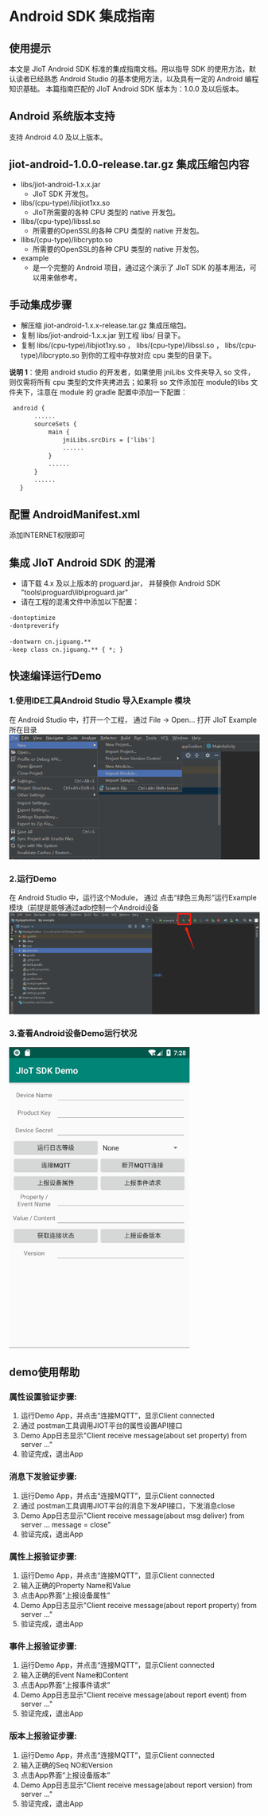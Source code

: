 # Android SDK 集成指南

## 使用提示
本文是 JIoT Android SDK 标准的集成指南文档。用以指导 SDK 的使用方法，默认读者已经熟悉 Android Studio 的基本使用方法，以及具有一定的 Android 编程知识基础。
本篇指南匹配的 JIoT Android SDK 版本为：1.0.0 及以后版本。

## Android 系统版本支持
支持  Android 4.0 及以上版本。

## jiot-android-1.0.0-release.tar.gz 集成压缩包内容

* libs/jiot-android-1.x.x.jar
    * JIoT SDK 开发包。
* libs/(cpu-type)/libjiot1xx.so
    * JIoT所需要的各种 CPU 类型的 native 开发包。
* llibs/(cpu-type)/libssl.so
    * 所需要的OpenSSL的各种 CPU 类型的 native 开发包。
* llibs/(cpu-type)/libcrypto.so
    * 所需要的OpenSSL的各种 CPU 类型的 native 开发包。
* example
    * 是一个完整的 Android 项目，通过这个演示了 JIoT SDK 的基本用法，可以用来做参考。

## 手动集成步骤
* 解压缩 jiot-android-1.x.x-release.tar.gz 集成压缩包。
* 复制 libs/jiot-android-1.x.x.jar 到工程 libs/ 目录下。
* 复制 libs/(cpu-type)/libjiot1xy.so ， libs/(cpu-type)/libssl.so ， libs/(cpu-type)/libcrypto.so 到你的工程中存放对应 cpu 类型的目录下。

**说明 1**：使用 android studio 的开发者，如果使用 jniLibs 文件夹导入 so 文件，则仅需将所有 cpu 类型的文件夹拷进去；如果将 so 文件添加在 module的libs 文件夹下，注意在 module 的 gradle 配置中添加一下配置：

```
 android {
       ......
       sourceSets {
           main {
               jniLibs.srcDirs = ['libs']
               ......
           }
           ......
       }
       ......
   }
```
## 配置 AndroidManifest.xml
添加INTERNET权限即可
<uses-permission android:name="android.permission.INTERNET" />

## 集成 JIoT Android SDK 的混淆
* 请下载 4.x 及以上版本的 proguard.jar， 并替换你 Android SDK "tools\proguard\lib\proguard.jar"
* 请在工程的混淆文件中添加以下配置：

```
-dontoptimize
-dontpreverify

-dontwarn cn.jiguang.**
-keep class cn.jiguang.** { *; }
```
## 快速编译运行Demo

### 1.使用IDE工具Android Studio 导入Example 模块
在 Android Studio 中，打开一个工程， 通过 File -> Open... 打开 JIoT Example 所在目录
![import](image/android_sdk_import.png)

### 2.运行Demo
在 Android Studio 中，运行这个Module， 通过 点击“绿色三角形”运行Example模块（前提是能够通过adb控制一个Android设备
![run](image/adnroid_sdk_run.png)
### 3.查看Android设备Demo运行状况
![demo](image/android_demo.png)

## demo使用帮助
### 属性设置验证步骤:
1. 运行Demo App，并点击“连接MQTT”，显示Client connected
2. 通过 postman工具调用JIOT平台的属性设置API接口
3. Demo App日志显示"Client receive message(about set property) from server ..."
4. 验证完成，退出App

### 消息下发验证步骤:
1. 运行Demo App，并点击“连接MQTT”，显示Client connected
2. 通过 postman工具调用JIOT平台的消息下发API接口，下发消息close
3. Demo App日志显示"Client receive message(about msg deliver) from server ... message = close"
4. 验证完成，退出App
### 属性上报验证步骤:
1. 运行Demo App，并点击“连接MQTT”，显示Client connected
2. 输入正确的Property Name和Value
3. 点击App界面“上报设备属性”
4. Demo App日志显示"Client receive message(about report property) from server ..."
5. 验证完成，退出App

### 事件上报验证步骤:
1. 运行Demo App，并点击“连接MQTT”，显示Client connected
2. 输入正确的Event Name和Content
3. 点击App界面“上报事件请求”
4. Demo App日志显示"Client receive message(about report event) from server ..."
5. 验证完成，退出App

### 版本上报验证步骤:
1. 运行Demo App，并点击“连接MQTT”，显示Client connected
2. 输入正确的Seq NO和Version
3. 点击App界面“上报设备版本”
4. Demo App日志显示"Client receive message(about report version) from server ..."
5. 验证完成，退出App